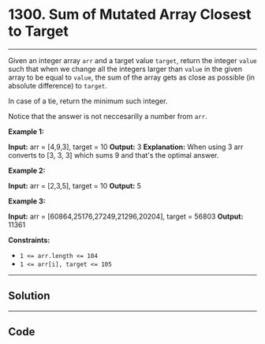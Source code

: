# 1300. Sum of Mutated Array Closest to Target

---

Given an integer array `arr` and a target value `target`, return the integer `value` such that when we change all the integers larger than `value` in the given array to be equal to `value`, the sum of the array gets as close as possible (in absolute difference) to `target`.

In case of a tie, return the minimum such integer.

Notice that the answer is not neccesarilly a number from `arr`.

 

**Example 1:**


**Input:** arr = [4,9,3], target = 10
**Output:** 3
**Explanation:** When using 3 arr converts to [3, 3, 3] which sums 9 and that's the optimal answer.


**Example 2:**


**Input:** arr = [2,3,5], target = 10
**Output:** 5


**Example 3:**


**Input:** arr = [60864,25176,27249,21296,20204], target = 56803
**Output:** 11361


 

**Constraints:**

  * `1 <= arr.length <= 104`
  * `1 <= arr[i], target <= 105`

---

## Solution



---

## Code
```python


```
